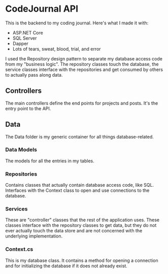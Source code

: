 # CodeJournal API
This is the backend to my coding journal. Here's what I made it with:

- ASP.NET Core
- SQL Server
- Dapper
- Lots of tears, sweat, blood, trial, and error

I used the Repository design pattern to separate my database access code from my "business logic". The repository classes touch
the database, the service classes interface with the repositories and get consumed by others to actually pass along data.

## Controllers
The main controllers define the end points for projects and posts. It's the entry point to the API.

## Data
The Data folder is my generic container for all things database-related. 

### Data Models
The models for all the entries in my tables.

### Repositories
Contains classes that actually contain database access code, like SQL. Interfaces with the Context class
to open and use connections to the database.

### Services
These are "controller" classes that the rest of the application uses. These classes interface with the
repository classes to get data, but they do not ever actually touch the data store and are not concerned
with the underlying implementation.

### Context.cs
This is my database class. It contains a method for opening a connection and for initializing the database 
if it does not already exist.